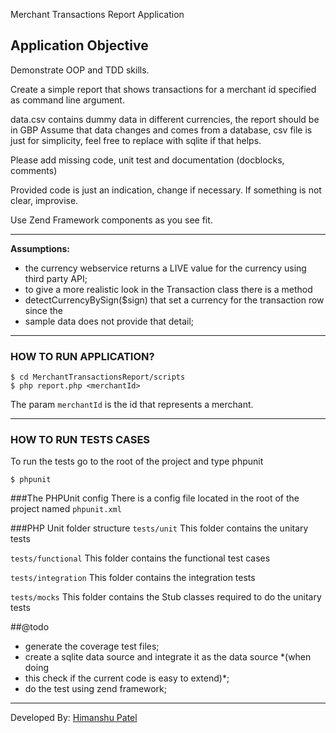 Merchant Transactions Report Application

Application Objective 
---------------------
Demonstrate OOP and TDD skills.

Create a simple report that shows transactions for a merchant id specified as command line argument.

data.csv contains dummy data in different currencies, the report should be in GBP
Assume that data changes and comes from a database, csv file is just for simplicity, 
feel free to replace with sqlite if that helps.

Please add missing code, unit test and documentation (docblocks, comments)

Provided code is just an indication, change if necessary. If something is not clear, improvise.

Use Zend Framework components as you see fit. 

---------------------
**Assumptions:** 

* the currency webservice returns a LIVE value for the currency using third party API;
* to give a more realistic look in the Transaction class there is a method 
* detectCurrencyBySign($sign) that set a currency for the transaction row since the 
* sample data does not provide that detail;

---------------------

### HOW TO RUN APPLICATION?

    $ cd MerchantTransactionsReport/scripts
    $ php report.php <merchantId>

The param `merchantId` is the id that represents a merchant.

---------------------
### HOW TO RUN TESTS CASES
To run the tests go to the root of the project and type phpunit 

    $ phpunit

###The PHPUnit config
There is a config file located in the root of the project named `phpunit.xml`

###PHP Unit folder structure
`tests/unit`
This folder contains the unitary tests

 `tests/functional`
This folder contains the functional test cases
    
`tests/integration`
This folder contains the integration tests

`tests/mocks`
This folder contains the Stub classes required to do the unitary tests

##@todo
* generate the coverage test files;
* create a sqlite data source and integrate it as the data source *(when doing 
* this check if the current code is easy to extend)*;
* do the test using zend framework;

----
Developed By: <a href="https://www.linkedin.com/pub/himanshu-patel/a/938/80">[Himanshu Patel](hp4137@gmail.com)</a>